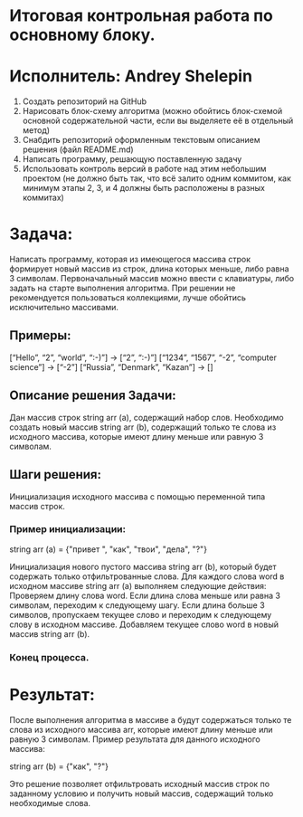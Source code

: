 # Итоговая контрольная работа по основному блоку. 
# Исполнитель: Andrey Shelepin

1. Создать репозиторий на GitHub
2. Нарисовать блок-схему алгоритма (можно обойтись блок-схемой основной содержательной части, если вы выделяете её в отдельный метод)
3. Снабдить репозиторий оформленным текстовым описанием решения (файл README.md)
4. Написать программу, решающую поставленную задачу
5. Использовать контроль версий в работе над этим небольшим проектом (не должно быть так, что всё залито одним коммитом, как минимум этапы 2, 3, и 4 должны быть расположены в разных коммитах)

# Задача: 
Написать программу, которая из имеющегося массива строк формирует новый массив из строк, длина которых меньше, либо равна 3 символам. Первоначальный массив можно ввести с клавиатуры, либо задать на старте выполнения алгоритма. При решении не рекомендуется пользоваться коллекциями, лучше обойтись исключительно массивами.

## Примеры:
[“Hello”, “2”, “world”, “:-)”] → [“2”, “:-)”]
[“1234”, “1567”, “-2”, “computer science”] → [“-2”]
[“Russia”, “Denmark”, “Kazan”] → []


## Описание решения Задачи: 

Дан массив строк string arr (a), содержащий набор слов. Необходимо создать новый массив string arr (b), 
содержащий только те слова из исходного массива, которые имеют длину меньше или равную 3 символам.

## Шаги решения:

Инициализация исходного массива с помощью переменной типа массив строк.
 
### Пример инициализации:

string arr (a) = {"привет ", "как", "твои", "дела", "?"}

 Инициализация нового пустого массива string arr (b), который  будет содержать только отфильтрованные слова.
Для каждого слова word в исходном массиве string arr (a) выполняем следующие действия:
Проверяем длину слова word. Если длина слова меньше или равна 3 символам,
переходим к следующему шагу. Если длина больше 3 символов, пропускаем текущее слово и переходим 
к следующему слову в исходном массиве.
Добавляем текущее слово word в новый массив string arr (b).
### Конец процесса.

# Результат:

После выполнения алгоритма в массиве a будут содержаться только те слова из исходного массива arr, 
которые имеют длину меньше или равную 3 символам.
Пример результата для данного исходного массива:

string arr (b) = {"как", "?"}

Это решение позволяет отфильтровать исходный массив строк по заданному условию и получить новый массив, 
содержащий только необходимые слова.






